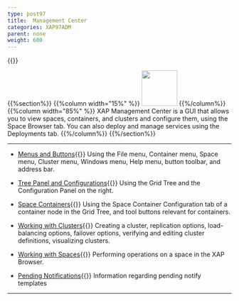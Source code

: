 ```yaml
---
type: post97
title:  Management Center
categories: XAP97ADM
parent: none
weight: 600
---
```


{{<wbr>}}

{{%section%}}
{{%column width="15%" %}}
<img src="/attachment_files/subject/MonitoringAndManagement.png" width="80" height="80">
{{%/column%}}
{{%column width="85%" %}}
XAP Management Center is a GUI that allows you to view spaces, containers, and clusters and configure them, using the Space Browser tab. You can also deploy and manage services using the Deployments tab.
{{%/column%}}
{{%/section%}}

<hr/>

- [Menus and Buttons](./gigaspaces-browser-menus-and-buttons.html){{<wbr>}}
Using the File menu, Container menu, Space menu, Cluster menu, Windows menu, Help menu, button toolbar, and address bar.


- [Tree Panel and Configurations](./gigaspaces-browser-tree-panel-and-configuration-panel.html){{<wbr>}}
Using the Grid Tree and the Configuration Panel on the right.

- [Space Containers](./gigaspaces-browser-managing-space-container.html){{<wbr>}}
Using the Space Container Configuration tab of a container node in the Grid Tree, and tool buttons relevant for containers.


- [Working with Clusters](./working-with-clusters-gigaspaces-browser.html){{<wbr>}}
Creating a cluster, replication options, load-balancing options, failover options, verifying and editing cluster definitions, visualizing clusters.


- [Working with Spaces](./working-with-spaces-gigaspaces-browser.html){{<wbr>}}
Performing operations on a space in the XAP Browser.


- [Pending Notifications](./pending-notify-templates-information.html){{<wbr>}}
Information regarding pending notify templates

<hr/>
